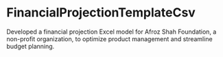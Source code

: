 # FinancialProjectionTemplateCsv
Developed a financial projection Excel model for Afroz Shah Foundation, a non-profit organization, to optimize product management and streamline budget planning. 
